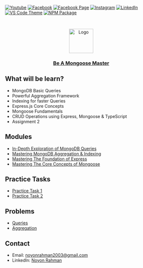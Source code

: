 [![Youtube][youtube-shield]][youtube-url]
[![Facebook][facebook-shield]][facebook-url]
[![Facebook Page][facebook-shield]][facebook-group-url]
[![Instagram][instagram-shield]][instagram-url]
[![LinkedIn][linkedin-shield]][linkedin-url]
[![VS Code Theme][vscode-shield]][vscode-theme-url]
[![NPM Package][npm-shield]][npm-package-url]

<!-- PROJECT LOGO -->
<br />
<p align="center">
    <img src="https://i.ibb.co/c64q254/noyon-logo-dark.png" alt="Logo" width="80" height="80" />
    <h3 align="center">
        <a href="https://github.com/noyonalways/mongoose-master" target="_blank" >
            Be A Mongoose Master
        </a>
    </h3>
</p>

## What will be learn?

- MongoDB Basic Queries
- Powerful Aggregation Framework
- Indexing for faster Queries
- Express.js Core Concepts
- Mongoose Fundamentals
- CRUD Operations using Express, Mongoose & TypeScript
- Assignment 2

## Modules

- [In-Depth Exploration of MongoDB Queries](./module-5/README.md)
- [Mastering MongoDB Aggregation & Indexing](./module-6/README.md)
- [Mastering The Foundation of Express](./module-7/README.md)
- [Mastering The Core Concepts of Mongoose](./module-8/README.md)

## Practice Tasks

- [Practice Task 1](./practice-tasks/task-1/README.md)
- [Practice Task 2](./practice-tasks/task-2/README.md)

## Problems

- [Queries](./problems/queries/README.md)
- [Aggregation](./problems/aggregation/README.md)

## Contact

- Email: [noyonrahman2003@gmail.com](mailto:noyonrahman2003@gmail.com)
- LinkedIn: [Noyon Rahman](https://linkedin.com/in/noyonalways)

<!-- MARKDOWN LINKS & IMAGES -->

[youtube-shield]: https://img.shields.io/badge/-Youtube-black.svg?style=round-square&logo=youtube&color=555&logoColor=white
[youtube-url]: https://youtube.com/@deskofnoyon
[facebook-shield]: https://img.shields.io/badge/-Facebook-black.svg?style=round-square&logo=facebook&color=555&logoColor=white
[facebook-url]: https://facebook.com/noyonalways
[facebook-group-url]: https://facebook.com/webbronoyon
[instagram-shield]: https://img.shields.io/badge/-Instagram-black.svg?style=round-square&logo=instagram&color=555&logoColor=white
[instagram-url]: https://instagram.com/noyonalways
[linkedin-shield]: https://img.shields.io/badge/-LinkedIn-black.svg?style=round-square&logo=linkedin&colorB=555
[linkedin-url]: https://linkedin.com/in/noyonalways
[vscode-shield]: https://img.shields.io/badge/-VS%20Code%20Theme-black.svg?style=round-square&logo=visualstudiocode&colorB=555
[vscode-theme-url]: https://marketplace.visualstudio.com/items?itemName=noyonalways.codevibe-themes
[npm-shield]: https://img.shields.io/badge/-Package-black.svg?style=round-square&logo=npm&color=555&logoColor=white
[npm-package-url]: https://www.npmjs.com/package/the-magic-readme
